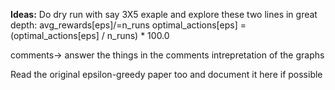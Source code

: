 **Ideas:**
Do dry run with say 3X5 exaple and explore these two lines in great depth:
        avg_rewards[eps]/=n_runs
        optimal_actions[eps] = (optimal_actions[eps] / n_runs) * 100.0

comments-> answer the things in the comments
intrepretation of the graphs

Read the original epsilon-greedy paper too and document it here if possible

